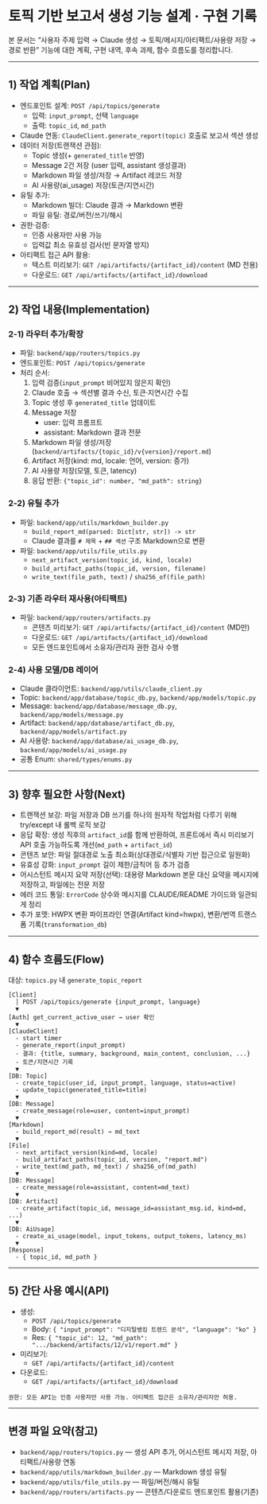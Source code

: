 # 토픽 기반 보고서 생성 기능 설계 · 구현 기록

본 문서는 “사용자 주제 입력 → Claude 생성 → 토픽/메시지/아티팩트/사용량 저장 → 경로 반환” 기능에 대한 계획, 구현 내역, 후속 과제, 함수 흐름도를 정리합니다.

---

## 1) 작업 계획(Plan)
- 엔드포인트 설계: `POST /api/topics/generate`
  - 입력: `input_prompt`, 선택 `language`
  - 출력: `topic_id`, `md_path`
- Claude 연동: `ClaudeClient.generate_report(topic)` 호출로 보고서 섹션 생성
- 데이터 저장(트랜잭션 관점):
  - Topic 생성(+ `generated_title` 반영)
  - Message 2건 저장 (user 입력, assistant 생성결과)
  - Markdown 파일 생성/저장 → Artifact 레코드 저장
  - AI 사용량(ai_usage) 저장(토큰/지연시간)
- 유틸 추가:
  - Markdown 빌더: Claude 결과 → Markdown 변환
  - 파일 유틸: 경로/버전/쓰기/해시
- 권한·검증:
  - 인증 사용자만 사용 가능
  - 입력값 최소 유효성 검사(빈 문자열 방지)
- 아티팩트 접근 API 활용:
  - 텍스트 미리보기: `GET /api/artifacts/{artifact_id}/content` (MD 전용)
  - 다운로드: `GET /api/artifacts/{artifact_id}/download`

---

## 2) 작업 내용(Implementation)

### 2-1) 라우터 추가/확장
- 파일: `backend/app/routers/topics.py`
- 엔드포인트: `POST /api/topics/generate`
- 처리 순서:
  1. 입력 검증(`input_prompt` 비어있지 않은지 확인)
  2. Claude 호출 → 섹션별 결과 수신, 토큰·지연시간 수집
  3. Topic 생성 후 `generated_title` 업데이트
  4. Message 저장
     - user: 입력 프롬프트
     - assistant: Markdown 결과 전문
  5. Markdown 파일 생성/저장(`backend/artifacts/{topic_id}/v{version}/report.md`)
  6. Artifact 저장(kind: md, locale: 언어, version: 증가)
  7. AI 사용량 저장(모델, 토큰, latency)
  8. 응답 반환: `{"topic_id": number, "md_path": string}`

### 2-2) 유틸 추가
- 파일: `backend/app/utils/markdown_builder.py`
  - `build_report_md(parsed: Dict[str, str]) -> str`
  - Claude 결과를 `# 제목` + `## 섹션` 구조 Markdown으로 변환
- 파일: `backend/app/utils/file_utils.py`
  - `next_artifact_version(topic_id, kind, locale)`
  - `build_artifact_paths(topic_id, version, filename)`
  - `write_text(file_path, text)` / `sha256_of(file_path)`

### 2-3) 기존 라우터 재사용(아티팩트)
- 파일: `backend/app/routers/artifacts.py`
  - 콘텐츠 미리보기: `GET /api/artifacts/{artifact_id}/content` (MD만)
  - 다운로드: `GET /api/artifacts/{artifact_id}/download`
  - 모든 엔드포인트에서 소유자/관리자 권한 검사 수행

### 2-4) 사용 모델/DB 레이어
- Claude 클라이언트: `backend/app/utils/claude_client.py`
- Topic: `backend/app/database/topic_db.py`, `backend/app/models/topic.py`
- Message: `backend/app/database/message_db.py`, `backend/app/models/message.py`
- Artifact: `backend/app/database/artifact_db.py`, `backend/app/models/artifact.py`
- AI 사용량: `backend/app/database/ai_usage_db.py`, `backend/app/models/ai_usage.py`
- 공통 Enum: `shared/types/enums.py`

---

## 3) 향후 필요한 사항(Next)
- 트랜잭션 보강: 파일 저장과 DB 쓰기를 하나의 원자적 작업처럼 다루기 위해 try/except 내 롤백 로직 보강
- 응답 확장: 생성 직후의 `artifact_id`를 함께 반환하여, 프론트에서 즉시 미리보기 API 호출 가능하도록 개선(`md_path` + `artifact_id`)
- 콘텐츠 보안: 파일 절대경로 노출 최소화(상대경로/식별자 기반 접근으로 일원화)
- 유효성 강화: `input_prompt` 길이 제한/금칙어 등 추가 검증
- 어시스턴트 메시지 요약 저장(선택): 대용량 Markdown 본문 대신 요약을 메시지에 저장하고, 파일에는 전문 저장
- 에러 코드 통일: `ErrorCode` 상수와 메시지를 CLAUDE/README 가이드와 일관되게 정리
- 추가 포맷: HWPX 변환 파이프라인 연결(Artifact kind=hwpx), 변환/번역 트랜스폼 기록(`transformation_db`)

---

## 4) 함수 흐름도(Flow)

대상: `topics.py` 내 `generate_topic_report`

```text
[Client]
  │ POST /api/topics/generate {input_prompt, language}
  ▼
[Auth] get_current_active_user → user 확인
  ▼
[ClaudeClient]
  - start timer
  - generate_report(input_prompt)
  - 결과: {title, summary, background, main_content, conclusion, ...}
  - 토큰/지연시간 기록
  ▼
[DB: Topic]
  - create_topic(user_id, input_prompt, language, status=active)
  - update_topic(generated_title=title)
  ▼
[DB: Message]
  - create_message(role=user, content=input_prompt)
  ▼
[Markdown]
  - build_report_md(result) → md_text
  ▼
[File]
  - next_artifact_version(kind=md, locale)
  - build_artifact_paths(topic_id, version, "report.md")
  - write_text(md_path, md_text) / sha256_of(md_path)
  ▼
[DB: Message]
  - create_message(role=assistant, content=md_text)
  ▼
[DB: Artifact]
  - create_artifact(topic_id, message_id=assistant_msg.id, kind=md, ...)
  ▼
[DB: AiUsage]
  - create_ai_usage(model, input_tokens, output_tokens, latency_ms)
  ▼
[Response]
  - { topic_id, md_path }
```

---

## 5) 간단 사용 예시(API)
- 생성:
  - `POST /api/topics/generate`
  - Body: `{ "input_prompt": "디지털뱅킹 트렌드 분석", "language": "ko" }`
  - Res: `{ "topic_id": 12, "md_path": ".../backend/artifacts/12/v1/report.md" }`
- 미리보기:
  - `GET /api/artifacts/{artifact_id}/content`
- 다운로드:
  - `GET /api/artifacts/{artifact_id}/download`

```note
권한: 모든 API는 인증 사용자만 사용 가능. 아티팩트 접근은 소유자/관리자만 허용.
```

---

## 변경 파일 요약(참고)
- `backend/app/routers/topics.py` — 생성 API 추가, 어시스턴트 메시지 저장, 아티팩트/사용량 연동
- `backend/app/utils/markdown_builder.py` — Markdown 생성 유틸
- `backend/app/utils/file_utils.py` — 파일/버전/해시 유틸
- `backend/app/routers/artifacts.py` — 콘텐츠/다운로드 엔드포인트 활용(기존)
